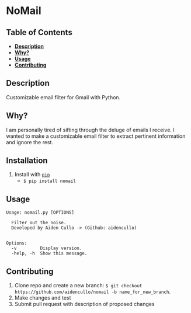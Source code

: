 # NoMail
## Table of Contents

* **[Description](#description)**
* **[Why?](#why)**
* **[Usage](#usage)**
* **[Contributing](#contributing)**

## Description

Customizable email filter for Gmail with Python.

## Why?

I am personally tired of sifting through the deluge of emails I
receive. I wanted to make a customizable email filter to extract
pertinent information and ignore the rest.

## Installation

1. Install with [`pip`](https://pypi.org/project/nomail/)
    + `$ pip install nomail`

## Usage

```
Usage: nomail.py [OPTIONS]

  Filter out the noise.
  Developed by Aiden Cullo -> (Github: aidencullo)


Options:
  -v         Display version.
  -help, -h  Show this message.
```

## Contributing

1. Clone repo and create a new branch: `$ git checkout https://github.com/aidencullo/nomail -b name_for_new_branch`.
2. Make changes and test
3. Submit pull request with description of proposed changes